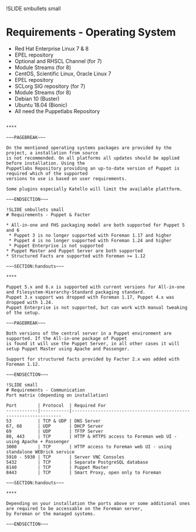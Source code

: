 !SLIDE smbullets small
# Requirements - Operating System

* Red Hat Enterprise Linux 7 & 8
 * EPEL repository
 * Optional and RHSCL Channel (for 7)
 * Module Streams (for 8)
* CentOS, Scientific Linux, Oracle Linux 7
 * EPEL repository
 * SCLorg SIG repository (for 7)
 * Module Streams (for 8)
* Debian 10 (Buster)
* Ubuntu 18.04 (Bionic)
* All need the Puppetlabs Repository

~~~SECTION:handouts~~~

****

~~~PAGEBREAK~~~

On the mentioned operating systems packages are provided by the project, a installation from source
is not recommended. On all platforms all updates should be applied before installation. Using the
Puppetlabs Repository providing an up-to-date version of Puppet is required which of the supported
versions to use is based on user requirements.

Some plugins especially Katello will limit the available plattform.

~~~ENDSECTION~~~

!SLIDE smbullets small
# Requirements - Puppet & Facter

* All-in-one and FHS packaging model are both supported for Puppet 5 and 6
 * Puppet 3 is no longer supported with Foreman 1.17 and higher
 * Puppet 4 is no longer supported with Foreman 1.24 and higher
 * Puppet Enterprise is not supported
* Puppet Master and Puppet Server are both supported
* Structured Facts are supported with Foreman >= 1.12

~~~SECTION:handouts~~~

****

Puppet 5.x and 6.x is supported with current versions for All-in-one and Filesystem-Hierarchy-Standard packaging standard.
Puppet 3.x support was dropped with Foreman 1.17, Puppet 4.x was dropped with 1.24.
Puppet Enterprise is not supported, but can work with manual tweaking of the setup.

~~~PAGEBREAK~~~

Both versions of the central server in a Puppet environment are supported. If the All-in-one package of Puppet
is found it will use the Puppet Server, in all other cases it will setup Puppet Master using Apache and Passenger.

Support for structured facts provided by Facter 2.x was added with Foreman 1.12.

~~~ENDSECTION~~~

!SLIDE small
# Requirements - Communication
Port matrix (depending on installation)

Port        | Protocol  | Required For
------------|-----------|------------------------------------------------------------------
53          | TCP & UDP | DNS Server
67, 68      | UDP       | DHCP Server
69          | UDP       | TFTP Server
80, 443     | TCP       | HTTP & HTTPS access to Foreman web UI - using Apache + Passenger
3000        | TCP       | HTTP access to Foreman web UI - using standalone WEBrick service
5910 - 5930 | TCP       | Server VNC Consoles
5432        | TCP       | Separate PostgreSQL database
8140        | TCP       | Puppet Master
8443        | TCP       | Smart Proxy, open only to Foreman

~~~SECTION:handouts~~~

****

Depending on your installation the ports above or some additional ones are required to be accessable on the Foreman server,
by Foreman or the managed systems.

~~~ENDSECTION~~~
